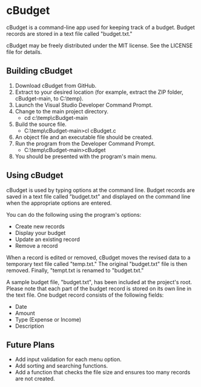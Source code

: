 # cBudget  

cBudget is a command-line app used for keeping track of a budget. Budget records are stored in a text file called "budget.txt."

cBudget may be freely distributed under the MIT license. See the LICENSE file for details.

## Building cBudget  

1. Download cBudget from GitHub.
2. Extract to your desired location (for example, extract the ZIP folder, cBudget-main, to C:\temp\).
3. Launch the Visual Studio Developer Command Prompt.
4. Change to the main project directory.
   - cd c:\temp\cBudget-main
5. Build the source file.
   - C:\temp\cBudget-main>cl cBudget.c
6. An object file and an executable file should be created.
7. Run the program from the Developer Command Prompt.
   - C:\temp\cBudget-main>cBudget
8. You should be presented with the program's main menu.

## Using cBudget  

cBudget is used by typing options at the command line. Budget records are saved in a text file called "budget.txt" and displayed on the command line when the appropriate options are entered.

You can do the following using the program's options:
- Create new records
- Display your budget
- Update an existing record
- Remove a record

When a record is edited or removed, cBudget moves the revised data to a temporary text file called "temp.txt." The original "budget.txt" file is then removed. Finally, "tempt.txt is renamed to "budget.txt."

A sample budget file, "budget.txt", has been included at the project's root. Please note that each part of the budget record is stored on its own line in the text file. One budget record consists of the following fields:
- Date
- Amount
- Type (Expense or Income)
- Description

## Future Plans  

- Add input validation for each menu option.
- Add sorting and searching functions.
- Add a function that checks the file size and ensures too many records are not created.
